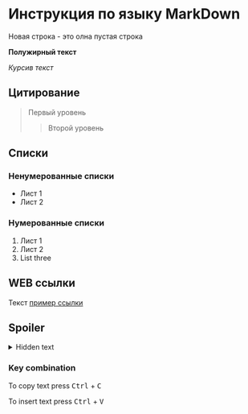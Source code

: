 # Инструкция по языку MarkDown

Новая строка - это олна пустая строка

**Полужирный текст**

*Курсив текст*

## Цитирование
> Первый уровень
>> Второй уровень

## Списки
### Ненумерованные списки
* Лист 1
* Лист 2
### Нумерованные списки
1. Лист 1
2. Лист 2
3. List three

## WEB ссылки
Текст [пример ссылки](http.example.com "Всплывающая подсказка")

## Spoiler
<details>
    <summary>Hidden text</summary>
    Text
</details>

### Key combination
To copy text press  <kbd>Ctrl</kbd> + <kbd>C</kbd> 

 To insert text press <kbd>Ctrl</kbd> + <kbd>V</kbd>
